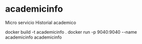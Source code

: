 # academicinfo
Micro servicio Historial academico

docker build -t academicinfo .
docker run -p 9040:9040 --name academicinfo academicinfo
